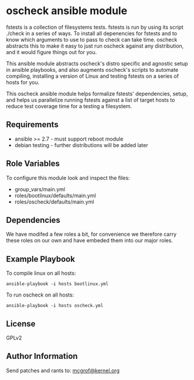 oscheck ansible module
======================

fstests is a collection of filesystems tests. fstests is run by using its
script ./check in a series of ways. To install all depenencies for fstests and
to know which arguments to use to pass to check can take time. oscheck abstracts
this to make it easy to just run oscheck against any distribution, and it would
figure things out for you.

This ansible module abstracts oscheck's distro specific and agnostic setup in
ansible playbooks, and also augments oscheck's scripts to automate compiling,
installing a version of Linux and testing fstests on a series of hosts for you.

This oscheck ansible module helps formalize fstests' dependencies, setup, and
helps us parallelize running fstests against a list of target hosts
to reduce test coverage time for a testing a filesystem.

Requirements
------------

 * ansible >= 2.7 - must support reboot module
 * debian testing - further distributions will be added later

Role Variables
--------------

To configure this module look and inspect the files:

  * group_vars/main.yml
  * roles/bootlinux/defaults/main.yml
  * roles/oscheck/defaults/main.yml

Dependencies
------------

We have modifed a few roles a bit, for convenience we therefore carry these
roles on our own and have embeded them into our major roles.

Example Playbook
----------------

To compile linux on all hosts:

```
ansible-playbook -i hosts bootlinux.yml
```

To run oscheck on all hosts:

```
ansible-playbook -i hosts oscheck.yml
```

License
-------

GPLv2

Author Information
------------------

Send patches and rants to: mcgrof@kernel.org
